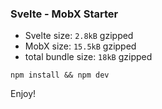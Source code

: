 ### Svelte - MobX Starter

 - Svelte size: `2.8kB` gzipped
 - MobX size: `15.5kB` gzipped
 - total bundle size: `18kB` gzipped

```
npm install && npm dev
```

Enjoy!